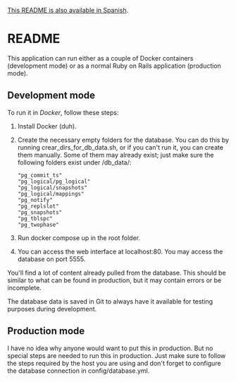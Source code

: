 [This README is also available in Spanish](README_es.md).

# README
This application can run either as a couple of Docker containers (development mode) or as a normal Ruby on Rails application (production mode).

## Development mode
To run it in *Docker*, follow these steps:

1. Install Docker (duh).

2. Create the necessary empty folders for the database. You can do this by running crear_dirs_for_db_data.sh, or if you can't run it, you can create them manually. Some of them may already exist; just make sure the following folders exist under /db_data/:
    ```
    "pg_commit_ts"
    "pg_logical/pg_logical"
    "pg_logical/snapshots"
    "pg_logical/mappings"
    "pg_notify"
    "pg_replslot"
    "pg_snapshots"
    "pg_tblspc"
    "pg_twophase"
    ```
3. Run docker compose up in the root folder.
4. You can access the web interface at localhost:80. You may access the database on port 5555.

You'll find a lot of content already pulled from the database. This should be similar to what can be found in production, but it may contain errors or be incomplete.

The database data is saved in Git to always have it available for testing purposes during development.

## Production mode
I have no idea why anyone would want to put this in production. But no special steps are needed to run this in production. Just make sure to follow the steps required by the host you are using and don't forget to configure the database connection in config/database.yml.